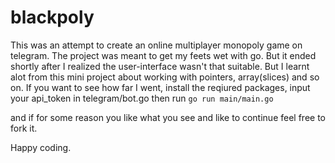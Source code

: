 # **blackpoly**

This was an attempt to create an online multiplayer monopoly game on telegram. 
The project was meant to get my feets wet with go. But it ended shortly after I realized the 
user-interface wasn't that suitable. But I learnt alot from this mini project about working with 
pointers, array(slices) and so on. If you want to see how far I went, install the reqiured packages,
input your api_token in telegram/bot.go
then run
`go run main/main.go`

and if for some reason you like what you see and like to continue feel free to fork it. 

Happy coding.

